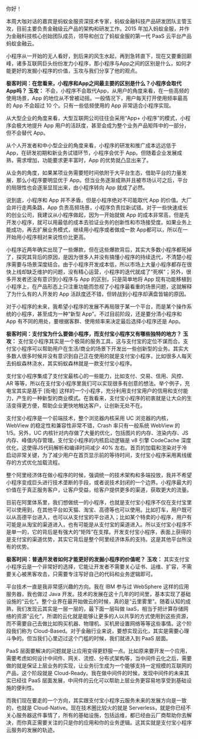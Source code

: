 你好！

本周大咖对话的嘉宾是蚂蚁金服资深技术专家，蚂蚁金融科技产品研发团队主管玉攻，目前主要负责金融级云产品的架构和研发工作。2015 年加入蚂蚁金服，并作为金融科技核心创始团队成员，领导和创立了蚂蚁金服的第一代 PaaS 云平台产品蚂蚁金融云。

小程序从一开始的无人看好，到后来的风生水起，再到急转直下，现在又要重回巅峰，诸多互联网巨头纷纷发力小程序，那小程序与App之间的区别是什么，如何才能更好的发掘小程序的价值，玉攻与我们分享了他的观点。

**极客时间：在您看来，小程序和App之间最主要的区别是什么？小程序会取代App吗？** 
**玉攻：** 不会，小程序不会取代App，从用户的角度来看，在一些高频的使用场景，App 的地位从不曾被动摇。一般情况下，用户每天打开使用频率最高的 App 不会超过 10 个。只有一些低频使用的 App 非常适合小程序实现。

从大型企业的角度来看，大型互联网公司往往会采用“App+ 小程序”的模式，小程序会极大地提升 App 用户的活跃度，甚至会成为整个业务产品矩阵中的一部分，但不会替代 App。

从个人开发者和中小型企业的角度来看，小程序的研发和推广成本远远低于 App，在研发初期和新业务试错环节，小程序会优于 App。但随着企业发展成熟，需求增加，功能要求更丰富时，App 的优势就凸显出来了。

从业务的角度，如果某项业务需要短时间依附于大平台生态，借助平台的力量发展，那么小程序要明显优于 App。但当业务逐渐成熟并且被市场认可之后，平台的局限性也会逐渐显现出来，由小程序转向 App 就成了必然。

说到底，小程序和 App 并不矛盾，但是小程序绝对不可能取代 App 的价值。大厂会并行走两条路，App 负责高频场景，小程序负责拉新试错。对于一些快速成长的创业公司，我建议从小程序做起，因为一开始就做 App 的成本非常高，但是先开发小程序，就可以用最低的成本去验证业务的创新性和市场接受度。如果业务上能成功，再去扩展业务模式，继续用小程序或者做成一款 App都可以，所以在一开始用小程序相对来说性价比更高。

小程序近两年确实出现了一些爆款，但在这些爆款背后，其实大多数小程序都死掉了，探究其背后的原因，是因为很多人并没有搞懂小程序的持续迭代，不清楚小程序需要与场景深度结合。由于小程序开发成本低，所以市场上大量小程序都存在很快上线却缺乏维护的问题，没有精心运营，小程序的迭代就成了“死棋”；另外，很多开发者还没有意识到小程序与 App 的区别，只是简单地将 App 现有功能移植到小程序上，在产品形态上只注重功能而忽视了小程序最看重的场景问题，这就解释了为什么有的人开发的 App 活跃度还不错，但转战到小程序却满盘皆输的原因。

对于小程序的未来，我希望小程序的发展不再局限于某一个平台，而是某个操作系统的小程序，甚至成为一种“新型 App”。不过目前阶段，还是要分清小程序和 App 有不同的用处，要根据客群、使用频率来决定最后选择小程序还是 App。

**极客时间：支付宝为什么要做小程序，而支付宝小程序又有哪些独特的地方？** 
**玉攻：** 支付宝小程序其实是一个极简的服务工具，这与支付宝的定位不谋而合。支付宝小程序可以帮助用户在生活/商业的场景下开发出一些创新型的业务。其实大多数人很多时候并没有意识到自己正在使用的就是支付宝小程序，比如很多人每天去蚂蚁森林浇水，其实蚂蚁森林就是一款支付宝小程序。

支付宝小程序集成了支付宝最核心的一些能力，比如支付、交易、信用、风控、AR 等等，所以在支付宝小程序里我们可以实现很多有创意的想法。举个例子，充电宝其实是基于 \[街电\] 这样的一个小程序，充分利用支付宝用户的信用和支付能力，产生的一种新型的商业模式。在我看来，支付宝小程序的初衷就是让大众的生活变得更方便，帮助企业更快地触达客户，让创新无处不在。

支付宝小程序是一个前端技术，整个浏览器内核采用 UC 浏览器的内核，WebView 的稳定性和兼容性非常不错，Crash 率只有一般系统 WebView 的 1/5。另外，UC 内核针对内存做了大量的优化，包括图片的内存、渲染内存、JS 内存、峰值内存管理。支付宝小程序的内核启动逻辑是 v8 引擎 CodeCache 深度优化，这使得JS代码解析和编译时间减少 40% 左右。首页的加载和渲染对于冷启动非常关键，为了减少用户在首页显示前的等待时间，支付宝小程序采用离线缓存的方式优化加载流程。

整个阿里经济体在做小程序的时候，强调统一的技术架构和多端投放，我并不希望小程序变成巨头进行技术垄断的手段，或者说技术封闭的一个边界。小程序最大的价值在于真正服务客户，让客户受益，给客户提供更多的渠道，获取更大的流量。

目前在阿里体系里，我们想做统一的小程序，也就是支付宝小程序不仅在支付宝里可以使用到，在其他平台如天猫、淘宝、高德等也可以使用。比如打车，用户既可以从高德平台进入，也可以从支付宝的平台进入；比如某个特卖的小程序，用户有可能是从淘宝的渠道进入，也有可能是从支付宝的渠道进入。所以支付宝小程序不是单一的，它的背后是有强大的“矩阵”在支撑。开发支付宝小程序，表面上获得的是支付宝的渠道优势，其实它背后是整个阿里经济体系的支持。这是其他平台所没有的优势。

**极客时间：普通开发者如何才能更好的发掘小程序的价值呢？** 
**玉攻：** 其实支付宝小程序云是一个非常好的选择，它能让开发者不需要关心证书、运维、扩容，不需要关心被黑客攻击，只需要专注写好自己的代码和业务逻辑即可。

平台技术一直是我非常感兴趣的方向。我在 IBM 参与过 WebSphere 这样的应用服务器，我也做过 Java 开发。技术的发展在这十几年的时间里，基本实现了基础设施的“云化”。整个业界在最开始做云的时候，真的是“云里雾里”。随着认知的成熟，我们发现云其实是一层一层的，最下面一层叫做 IaaS，相当于把计算存储网络的资源“云化”，所谓的云化就是能够让更多的人以共享的方式使用到这些资源，而不需要自己去做比如购买机器、物理机、买机房设置网络等等这些事情。这个阶段我们称为 Cloud-Based。对于金融行业来说，要想实现云化，其实是需要心理斗争的。但当我们心里迈过这个门槛的时候，我们就进入到 PaaS 层面。

PaaS 层面要解决的问题就是让应用变得更舒服一点。比如原来要开发一个应用，需要考虑如何设计中间件、网关、流控、分布式架构等，当中间件云化之后，需要做的就是保证上层业务的实现，让业务衍生成为一个能够支持一定规模的互联网的产品，这个阶段就是 Cloud-Ready。我在做中间件的时候，发现中间件的未来其实已经往 PaaS 层面发展，中间件的云化可以帮助上层业务更容易地享受到基础设施的便利性。

而我们现在要走的一个方向，其实跟支付宝小程序云服务未来的发展方向是一致的，也就是 Cloud-Native。现在技术圈比较火的就是 Serverless，就是你已经不关心服务器这件事情了，所有的基础设施，包括运维，都已经由云厂商帮助你去解决，而你真正需要关注的只是你的应用和你的业务逻辑。这其实就是支付宝小程序云服务的发展的轨迹。

